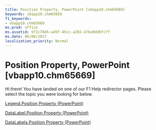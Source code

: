 ```yaml
---
title: Position Property, PowerPoint [vbapp10.chm65669]
keywords: vbapp10.chm65669
f1_keywords:
- vbapp10.chm65669
ms.prod: office
ms.assetid: 5f2c7045-a45f-45cc-a202-47ba9dd6fc7f
ms.date: 06/08/2017
localization_priority: Normal
---
```



# Position Property, PowerPoint [vbapp10.chm65669]

Hi there! You have landed on one of our F1 Help redirector pages. Please select the topic you were looking for below.

[Legend.Position Property (PowerPoint)](http://msdn.microsoft.com/library/82d71eda-aa17-b463-9934-6f79fe370f67%28Office.15%29.aspx)

[DataLabel.Position Property (PowerPoint)](http://msdn.microsoft.com/library/40ca758b-e19a-9af7-0ed9-aaf07bfb8a4c%28Office.15%29.aspx)

[DataLabels.Position Property (PowerPoint)](http://msdn.microsoft.com/library/3edff433-2d69-84b4-671b-060824c88531%28Office.15%29.aspx)

